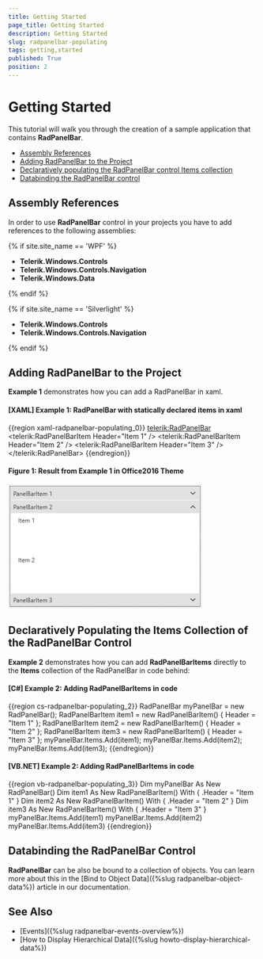 ```yaml
---
title: Getting Started
page_title: Getting Started
description: Getting Started
slug: radpanelbar-populating
tags: getting,started
published: True
position: 2
---
```


# Getting Started

This tutorial will walk you through the creation of a sample application that contains __RadPanelBar__. 

* [Assembly References](#assembly-references)
* [Adding RadPanelBar to the Project](#adding-radpanelbar-to-the-project)
* [Declaratively populating the RadPanelBar control Items collection](#declaratively-populating-the-radpanelbar-control-items-collection)
* [Databinding the RadPanelBar control](#databinding-the-radpanelbar-control)

## Assembly References

In order to use __RadPanelBar__ control in your projects you have to add references to the following assemblies:

{% if site.site_name == 'WPF' %}

* __Telerik.Windows.Controls__
* __Telerik.Windows.Controls.Navigation__
* __Telerik.Windows.Data__

{% endif %}

{% if site.site_name == 'Silverlight' %}

* __Telerik.Windows.Controls__
* __Telerik.Windows.Controls.Navigation__

{% endif %}

## Adding RadPanelBar to the Project

**Example 1** demonstrates how you can add a RadPanelBar in xaml.

#### __[XAML] Example 1: RadPanelBar with statically declared items in xaml__
{{region xaml-radpanelbar-populating_0}}
	<telerik:RadPanelBar>
	    <telerik:RadPanelBarItem Header="Item 1" />
	    <telerik:RadPanelBarItem Header="Item 2" />
	    <telerik:RadPanelBarItem Header="Item 3" />
	</telerik:RadPanelBar>
{{endregion}}

#### __Figure 1: Result from Example 1 in Office2016 Theme__
![RadPanelBar Getting Started](images/panelbar_getting_started.png)

## Declaratively Populating the Items Collection of the RadPanelBar Control

**Example 2** demonstrates how you can add __RadPanelBarItems__ directly to the __Items__ collection of the RadPanelBar in code behind:			

#### __[C#] Example 2: Adding RadPanelBarItems in code__
{{region cs-radpanelbar-populating_2}}
	RadPanelBar myPanelBar = new RadPanelBar();
	RadPanelBarItem item1 = new RadPanelBarItem() { Header = "Item 1" };
	RadPanelBarItem item2 = new RadPanelBarItem() { Header = "Item 2" };
	RadPanelBarItem item3 = new RadPanelBarItem() { Header = "Item 3" };
	myPanelBar.Items.Add(item1);
	myPanelBar.Items.Add(item2);
	myPanelBar.Items.Add(item3);
{{endregion}}

#### __[VB.NET] Example 2: Adding RadPanelBarItems in code__
{{region vb-radpanelbar-populating_3}}
	Dim myPanelBar As New RadPanelBar()
	Dim item1 As New RadPanelBarItem() With {
	.Header = "Item 1"
			}
	Dim item2 As New RadPanelBarItem() With {
	.Header = "Item 2"
			}
	Dim item3 As New RadPanelBarItem() With {
	.Header = "Item 3"
			}
	myPanelBar.Items.Add(item1)
	myPanelBar.Items.Add(item2)
	myPanelBar.Items.Add(item3)
{{endregion}}

## Databinding the RadPanelBar Control		  

**RadPanelBar** can be also be bound to a collection of objects. You can learn more about this in the [Bind to Object Data]({%slug radpanelbar-object-data%}) article in our documentation.

## See Also
* [Events]({%slug radpanelbar-events-overview%})
* [How to Display Hierarchical Data]({%slug howto-display-hierarchical-data%})